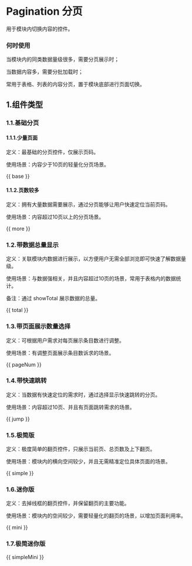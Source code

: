 # Pagination 分页

用于模块内切换内容的控件。

### 何时使用

当模块内的同类数据量级很多，需要分页展示时；

当数据内容多，需要分批加载时；

常用于表格、列表的内容分页，置于模块底部进行页面切换。


## 1.组件类型

### 1.1.基础分页

#### 1.1.1.少量页面

定义：最基础的分页控件，仅展示页码。

使用场景：内容少于10页的轻量化分页场景。

{{ base }}

#### 1.1.2.页数较多

定义：拥有大量数据需要展示，通过分页能够让用户快速定位当前页码。

使用场景：内容超过10页以上的分页场景。

{{ more }}


### 1.2.带数据总量显示

定义：关联模块内数据进行展示，以方便用户无需全部浏览即可快速了解数据量级。

使用场景：与数据强相关，并且内容超过10页的场景，常用于表格内的数据统计。

备注：通过 showTotal 展示数据的总量。

{{ total }}


### 1.3.带页面展示数量选择

定义：可根据用户需求对每页展示条目数进行调整。

使用场景：有调整页面展示条目数诉求的场景。

{{ pageNum }}

### 1.4.带快速跳转

定义：当数据有快速定位的需求时，通过选择显示快速跳转的分页。

使用场景：内容超过10页、并且有页面跳转需求的场景。

{{ jump }}

### 1.5.极简版

定义：极度简单的翻页控件，只展示当前页、总页数及上下翻页。

使用场景：模块内的横向空间较少，并且无需精准定位具体页面的场景。

{{ simple }}

### 1.6.迷你版

定义：去掉线框的翻页控件，并保留翻页的主要功能。

使用场景：模块内的空间较少，需要轻量化的翻页的场景，以增加页面利用率。

{{ mini }}

### 1.7.极简迷你版

{{ simpleMini }}
